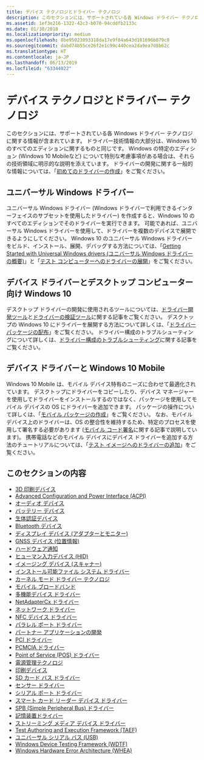 ```yaml
---
title: デバイス テクノロジとドライバー テクノロジ
description: このセクションには、サポートされている各 Windows ドライバー テクノロジに関する情報が含まれています。
ms.assetid: 1ef3e216-1322-42c3-b070-94cddfb2133c
ms.date: 01/30/2018
ms.localizationpriority: medium
ms.openlocfilehash: 8be95023093318da17e9f84a643d181696b879c8
ms.sourcegitcommit: dabd74b55ce26f2e1c99c440cea2da9ea7d8b62c
ms.translationtype: HT
ms.contentlocale: ja-JP
ms.lasthandoff: 06/13/2019
ms.locfileid: "63344022"
---
```

# <a name="device-and-driver-technologies"></a>デバイス テクノロジとドライバー テクノロジ

このセクションには、サポートされている各 Windows ドライバー テクノロジに関する情報が含まれています。 ドライバー技術情報の大部分は、Windows 10 のすべてのエディションに関するものと同じです。 Windows の特定のエディション (Windows 10 Mobileなど) について特別な考慮事項がある場合は、それらの技術領域に明示的な説明を添えています。 ドライバーの開発に関する一般的な情報については、「[初めてのドライバーの作成](https://docs.microsoft.com/windows-hardware/drivers/gettingstarted/writing-your-first-driver)」をご覧ください。

## <a name="universal-windows-drivers"></a>ユニバーサル Windows ドライバー

ユニバーサル Windows ドライバー (Windows ドライバーで利用できるインターフェイスのサブセットを使用したドライバー) を作成すると、Windows 10 のすべてのエディションでそのドライバーを実行できます。 可能であれば、ユニバーサル Windows ドライバーを使用して、ドライバーを複数のデバイスで展開できるようにしてください。 Windows 10 のユニバーサル Windows ドライバーをビルド、インストール、展開、デバッグする方法については、「[Getting Started with Universal Windows drivers (ユニバーサル Windows ドライバーの概要)](https://docs.microsoft.com/windows-hardware/drivers/develop/getting-started-with-universal-drivers)」と「[テスト コンピューターへのドライバーの展開](https://docs.microsoft.com/windows-hardware/drivers/develop/deploying-a-driver-to-a-test-computer)」をご覧ください。

## <a name="device-drivers-and-windows10-for-desktop-computers"></a>デバイス ドライバーとデスクトップ コンピューター向け Windows 10

デスクトップ ドライバーの開発に使用されるツールについては、[ドライバー開発ツール](https://docs.microsoft.com/windows-hardware/drivers/devtest/
)と[ドライバーの検証ツール](https://docs.microsoft.com/windows-hardware/drivers/devtest/tools-for-verifying-drivers)に関する記事をご覧ください。 デスクトップの Windows 10 にドライバーを展開する方法について詳しくは、「[ドライバー パッケージの配布](https://docs.microsoft.com/windows-hardware/drivers/develop/distributing-a-driver-package-win8)」をご覧ください。 ドライバー構成のトラブルシューティングについて詳しくは、[ドライバー構成のトラブルシューティング](https://docs.microsoft.com/windows-hardware/drivers/develop/troubleshooting-configuration-of-driver-deployment--testing-and-debugging)に関する記事をご覧ください。

## <a name="device-drivers-and-windows10-mobile"></a>デバイス ドライバーと Windows 10 Mobile

Windows 10 Mobile は、モバイル デバイス特有のニーズに合わせて最適化されています。 デスクトップにドライバーをコピーしたり、デバイス マネージャーを使用してドライバーをインストールするのではなく、パッケージを使用してモバイル デバイスの OS にドライバーを追加できます。 パッケージの操作について詳しくは、「[モバイル パッケージの作成](https://docs.microsoft.com/previous-versions/windows/hardware/packaging/dn756642(v=vs.85))」をご覧ください。 なお、モバイル デバイス上のドライバーは、OS の整合性を維持するため、特定のプロセスを使用して署名する必要があります ([モバイル コード署名](https://docs.microsoft.com/previous-versions/windows/hardware/code-signing/dn756634(v=vs.85))に関する記事で説明しています)。 携帯電話などのモバイル デバイスにデバイス ドライバーを追加する方法のチュートリアルについては、「[テスト イメージへのドライバーの追加](https://docs.microsoft.com/previous-versions//mt131832(v=vs.85))」をご覧ください。

## <a name="in-this-section"></a>このセクションの内容

- [3D 印刷デバイス](3dprint/index.md)
- [Advanced Configuration and Power Interface (ACPI)](acpi/index.md)
- [オーディオ デバイス](audio/index.md)
- [バッテリー デバイス](battery/index.md)
- [生体認証デバイス](biometric/index.md)
- [Bluetooth デバイス](bluetooth/index.md)
- [ディスプレイ デバイス (アダプターとモニター)](display/index.md)
- [GNSS デバイス (位置情報)](gnss/index.md)
- [ハードウェア通知](gpiobtn/index.md)
- [ヒューマン入力デバイス (HID)](hid/index.md)
- [イメージング デバイス (スキャナー)](image/index.md)
- [インストール可能ファイル システム ドライバー](ifs/index.md)
- [カーネル モード ドライバー テクノロジ](kernel/index.md)
- [モバイル ブロードバンド](mobilebroadband/index.md)
- [多機能デバイス ドライバー](multifunction/index.md)
- [NetAdapterCx ドライバー](netcx/index.md)
- [ネットワーク ドライバー](network/index.md)
- [NFC デバイス ドライバー](nfc/index.md)
- [パラレル ポート ドライバー](parports/index.md)
- [パートナー アプリケーションの開発](partnerapps/index.md)
- [PCI ドライバー](pci/index.md)
- [PCMCIA ドライバー](pcmcia/index.md)
- [Point of Service (POS) ドライバー](pos/index.md)
- [電源管理テクノロジ](powermeter/index.md)
- [印刷デバイス](print/index.md)
- [SD カード バス ドライバー](sd/index.md)
- [センサー ドライバー](sensors/index.md)
- [シリアル ポート ドライバー](serports/index.md)
- [スマート カード リーダー デバイス ドライバー](smartcard/index.md)
- [SPB (Simple Peripheral Bus) ドライバー](spb/index.md)
- [記憶装置ドライバー](storage/index.md)
- [ストリーミング メディア デバイス ドライバー](stream/index.md)
- [Test Authoring and Execution Framework (TAEF)](taef/index.md)
- [ユニバーサル シリアル バス (USB)](usbcon/index.md)
- [Windows Device Testing Framework (WDTF)](wdtf/index.md)
- [Windows Hardware Error Architecture (WHEA)](whea/index.md)
